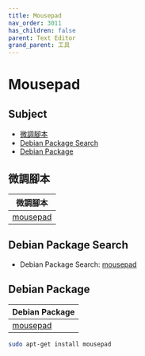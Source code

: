 ```yaml
---
title: Mousepad
nav_order: 3011
has_children: false
parent: Text Editor
grand_parent: 工具
---
```



# Mousepad


## Subject

* [微調腳本](#微調腳本)
* [Debian Package Search](#debian-package-search)
* [Debian Package](#debian-package)


## 微調腳本

| 微調腳本 |
| --- |
| [mousepad](https://github.com/samwhelp/lingmo-adjustment/tree/main/prototype/main/tool-config/part/mousepad) |


## Debian Package Search

* Debian Package Search: [mousepad](https://packages.debian.org/search?searchon=names&keywords=mousepad)


## Debian Package

| Debian Package |
| --- |
| [mousepad](https://packages.debian.org/stable/mousepad) |

``` sh
sudo apt-get install mousepad
```
